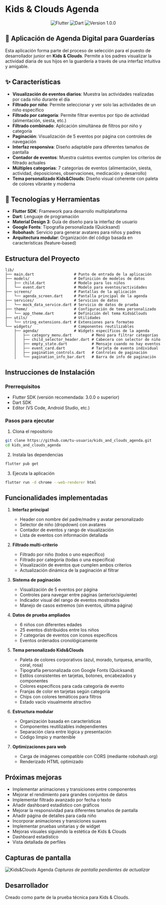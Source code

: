 # Kids & Clouds Agenda

<div align="center">
<img src="https://img.shields.io/badge/Flutter-02569B?style=for-the-badge&logo=flutter&logoColor=white" alt="Flutter"/>
<img src="https://img.shields.io/badge/Dart-0175C2?style=for-the-badge&logo=dart&logoColor=white" alt="Dart"/>
<img src="https://img.shields.io/badge/version-1.0.0-blue" alt="Version 1.0.0"/>
</div>

## 📱 Aplicación de Agenda Digital para Guarderías

Esta aplicación forma parte del proceso de selección para el puesto de desarrollador junior en **Kids & Clouds**. Permite a los padres visualizar la actividad diaria de sus hijos en la guardería a través de una interfaz intuitiva y amigable.

## ✨ Características

- **Visualización de eventos diarios**: Muestra las actividades realizadas por cada niño durante el día
- **Filtrado por niño**: Permite seleccionar y ver solo las actividades de un niño específico
- **Filtrado por categoría**: Permite filtrar eventos por tipo de actividad (alimentación, siesta, etc.)
- **Filtrado combinado**: Aplicación simultánea de filtros por niño y categoría
- **Paginación**: Visualización de 5 eventos por página con controles de navegación
- **Interfaz responsiva**: Diseño adaptable para diferentes tamaños de pantalla
- **Contador de eventos**: Muestra cuántos eventos cumplen los criterios de filtrado actuales
- **Múltiples categorías**: 7 categorías de eventos (alimentación, siesta, actividad, deposiciones, observaciones, medicación y desarrollo)
- **Tema personalizado Kids&Clouds**: Diseño visual coherente con paleta de colores vibrante y moderna

## 🔧 Tecnologías y Herramientas

- **Flutter SDK**: Framework para desarrollo multiplataforma
- **Dart**: Lenguaje de programación
- **Material Design 3**: Guía de diseño para la interfaz de usuario
- **Google Fonts**: Tipografía personalizada (Quicksand)
- **Robohash**: Servicio para generar avatares para niños y padres
- **Arquitectura modular**: Organización del código basada en características (feature-based)

## Estructura del Proyecto

```
lib/
├── main.dart                  # Punto de entrada de la aplicación
├── models/                    # Definición de modelos de datos
│   ├── child.dart             # Modelo para los niños
│   └── event.dart             # Modelo para eventos/actividades
├── screens/                   # Pantallas de la aplicación
│   └── agenda_screen.dart     # Pantalla principal de la agenda
├── services/                  # Servicios de datos
│   └── mock_data_service.dart # Servicio de datos de prueba
├── theme/                     # Configuración de tema personalizado
│   └── app_theme.dart         # Definición del tema Kids&Clouds
├── utils/                     # Utilidades
│   └── string_extensions.dart # Extensiones para formateo
└── widgets/                   # Componentes reutilizables
    ├── agenda/                # Widgets específicos de la agenda
    │   ├── category_menu.dart         # Menú para filtrar categorías
    │   ├── child_selector_header.dart # Cabecera con selector de niño
    │   ├── empty_state.dart           # Mensaje cuando no hay eventos
    │   ├── event_card.dart            # Tarjeta de evento individual
    │   ├── pagination_controls.dart   # Controles de paginación
    │   └── pagination_info_bar.dart   # Barra de info de paginación
```

## Instrucciones de Instalación

### Prerrequisitos

- Flutter SDK (versión recomendada: 3.0.0 o superior)
- Dart SDK
- Editor (VS Code, Android Studio, etc.)

### Pasos para ejecutar

1. Clona el repositorio
```bash
git clone https://github.com/tu-usuario/kids_and_clouds_agenda.git
cd kids_and_clouds_agenda
```

2. Instala las dependencias
```bash
flutter pub get
```

3. Ejecuta la aplicación
```bash
flutter run -d chrome --web-renderer html
```

## Funcionalidades implementadas

1. **Interfaz principal**
   - Header con nombre del padre/madre y avatar personalizado
   - Selector de niño (dropdown) con avatares
   - Contador de eventos y rango de visualización
   - Lista de eventos con información detallada

2. **Filtrado multi-criterio**
   - Filtrado por niño (todos o uno específico)
   - Filtrado por categoría (todas o una específica)
   - Visualización de eventos que cumplen ambos criterios
   - Actualización dinámica de la paginación al filtrar

3. **Sistema de paginación**
   - Visualización de 5 eventos por página
   - Controles para navegar entre páginas (anterior/siguiente)
   - Indicador visual del rango de eventos mostrados
   - Manejo de casos extremos (sin eventos, última página)

4. **Datos de prueba ampliados**
   - 6 niños con diferentes edades
   - 25 eventos distribuidos entre los niños
   - 7 categorías de eventos con iconos específicos
   - Eventos ordenados cronológicamente

5. **Tema personalizado Kids&Clouds**
   - Paleta de colores corporativos (azul, morado, turquesa, amarillo, coral, rosa)
   - Tipografía personalizada con Google Fonts (Quicksand)
   - Estilos consistentes en tarjetas, botones, encabezados y componentes
   - Colores específicos para cada categoría de evento
   - Franjas de color en tarjetas según categoría
   - Chips con colores temáticos para filtros
   - Estado vacío visualmente atractivo

6. **Estructura modular**
   - Organización basada en características
   - Componentes reutilizables independientes
   - Separación clara entre lógica y presentación
   - Código limpio y mantenible

7. **Optimizaciones para web**
   - Carga de imágenes compatible con CORS (mediante robohash.org)
   - Renderizado HTML optimizado

## Próximas mejoras

- Implementar animaciones y transiciones entre componentes
- Mejorar el rendimiento para grandes conjuntos de datos
- Implementar filtrado avanzado por fecha o texto
- Añadir dashboard estadístico con gráficos
- Mejorar la responsividad para diferentes tamaños de pantalla
- Añadir página de detalles para cada niño
- Incorporar animaciones y transiciones suaves
- Implementar pruebas unitarias y de widget
- Mejoras visuales siguiendo la estética de Kids & Clouds
- Dashboard estadístico
- Vista detallada de perfiles

## Capturas de pantalla

![Kids&Clouds Agenda](https://i.imgur.com/placeholder.png)
*Capturas de pantalla pendientes de actualizar*

## Desarrollador

Creado como parte de la prueba técnica para Kids & Clouds.

